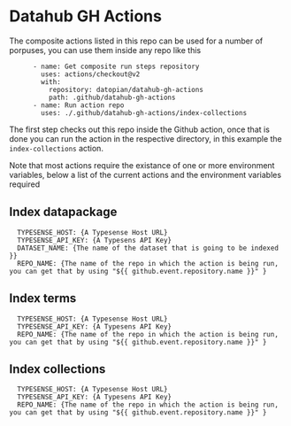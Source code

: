 # Datahub GH Actions

The composite actions listed in this repo can be used for a number of porpuses, you can use them inside any repo like this
```
      - name: Get composite run steps repository
        uses: actions/checkout@v2
        with:
          repository: datopian/datahub-gh-actions
          path: .github/datahub-gh-actions
      - name: Run action repo
        uses: ./.github/datahub-gh-actions/index-collections
```

The first step checks out this repo inside the Github action, once that is done you can run the action in the respective directory, in this example the `index-collections` action.

Note that most actions require the existance of one or more environment variables, below a list of the current actions and the environment variables required

## Index datapackage
```
  TYPESENSE_HOST: {A Typesense Host URL}
  TYPESENSE_API_KEY: {A Typesens API Key}
  DATASET_NAME: {The name of the dataset that is going to be indexed }}
  REPO_NAME: {The name of the repo in which the action is being run, you can get that by using "${{ github.event.repository.name }}" }
```

## Index terms
```
  TYPESENSE_HOST: {A Typesense Host URL}
  TYPESENSE_API_KEY: {A Typesens API Key}
  REPO_NAME: {The name of the repo in which the action is being run, you can get that by using "${{ github.event.repository.name }}" }
```

## Index collections
```
  TYPESENSE_HOST: {A Typesense Host URL}
  TYPESENSE_API_KEY: {A Typesens API Key}
  REPO_NAME: {The name of the repo in which the action is being run, you can get that by using "${{ github.event.repository.name }}" }
```
